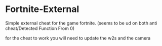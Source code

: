 # Fortnite-External
Simple external cheat for the game fortnite. (seems to be ud on both anti cheat/Detected Function From 0)

for the cheat to work you will need to update the w2s and the camera


